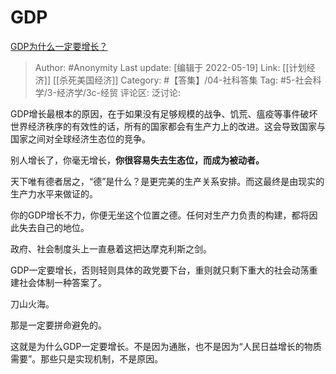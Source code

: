 # GDP
[GDP为什么一定要增长？](https://www.zhihu.com/question/299080438/answer/544521904)

> Author: #Anonymity
> Last update: [编辑于 2022-05-19]
> Link: [[计划经济]] [[杀死美国经济]]
> Category: #【答集】/04-社科答集
> Tag: #5-社会科学/3-经济学/3c-经贸
> 评论区:
> 泛讨论:

GDP增长最根本的原因，在于如果没有足够规模的战争、饥荒、瘟疫等事件破坏世界经济秩序的有效性的话，所有的国家都会有生产力上的改进。这会导致国家与国家之间对全球经济生态位的竞争。

别人增长了，你毫无增长，**你很容易失去生态位，而成为被动者。**

天下唯有德者居之，“德”是什么？是更完美的生产关系安排。而这最终是由现实的生产力水平来做证的。

你的GDP增长不力，你便无坐这个位置之德。任何对生产力负责的构建，都将因此失去自己的地位。

政府、社会制度头上一直悬着这把达摩克利斯之剑。

GDP一定要增长，否则轻则具体的政党要下台，重则就只剩下重大的社会动荡重建社会体制一种答案了。

刀山火海。

那是一定要拼命避免的。

这就是为什么GDP一定要增长。不是因为通胀，也不是因为“人民日益增长的物质需要”。那些只是实现机制，不是原因。
